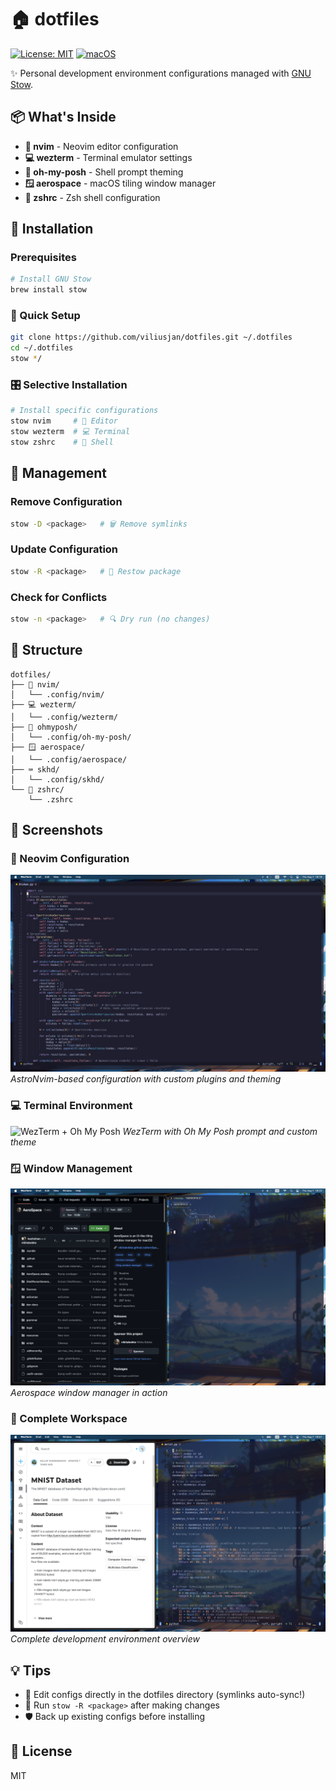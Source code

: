 # 🏠 dotfiles

[![License: MIT](https://img.shields.io/badge/License-MIT-blue.svg)](LICENSE)
[![macOS](https://img.shields.io/badge/macOS-Compatible-success.svg)](https://www.apple.com/macos/)

✨ Personal development environment configurations managed with [GNU Stow](https://www.gnu.org/software/stow/).

## 📦 What's Inside

- **🎨 nvim** - Neovim editor configuration
- **💻 wezterm** - Terminal emulator settings  
- **🌈 oh-my-posh** - Shell prompt theming
- **🪟 aerospace** - macOS tiling window manager
- **🐚 zshrc** - Zsh shell configuration

## 🚀 Installation

### Prerequisites
```bash
# Install GNU Stow
brew install stow
```

### 🎯 Quick Setup
```bash
git clone https://github.com/viliusjan/dotfiles.git ~/.dotfiles
cd ~/.dotfiles
stow */
```

### 🎛️ Selective Installation
```bash
# Install specific configurations
stow nvim     # 🎨 Editor
stow wezterm  # 💻 Terminal
stow zshrc    # 🐚 Shell
```

## 🔧 Management

### Remove Configuration
```bash
stow -D <package>   # 🗑️ Remove symlinks
```

### Update Configuration  
```bash
stow -R <package>   # 🔄 Restow package
```

### Check for Conflicts
```bash
stow -n <package>   # 🔍 Dry run (no changes)
```

## 📂 Structure

```
dotfiles/
├── 🎨 nvim/
│   └── .config/nvim/
├── 💻 wezterm/
│   └── .config/wezterm/
├── 🌈 ohmyposh/
│   └── .config/oh-my-posh/
├── 🪟 aerospace/
│   └── .config/aerospace/
├── ⌨️ skhd/
│   └── .config/skhd/
└── 🐚 zshrc/
    └── .zshrc
```

## 📸 Screenshots

### 🎨 Neovim Configuration
![Neovim Setup](screenshots/neovim.png)
*AstroNvim-based configuration with custom plugins and theming*

### 💻 Terminal Environment
![WezTerm + Oh My Posh](screenshots/terminal.png)
*WezTerm with Oh My Posh prompt and custom theme*

### 🪟 Window Management
![Aerospace Tiling](screenshots/aerospace.png)
*Aerospace window manager in action*

### 🎯 Complete Workspace
![Full Desktop](screenshots/workspace.png)
*Complete development environment overview*

## 💡 Tips

- 📝 Edit configs directly in the dotfiles directory (symlinks auto-sync!)
- 🔄 Run `stow -R <package>` after making changes
- 🛡️ Back up existing configs before installing

## 📄 License

MIT
